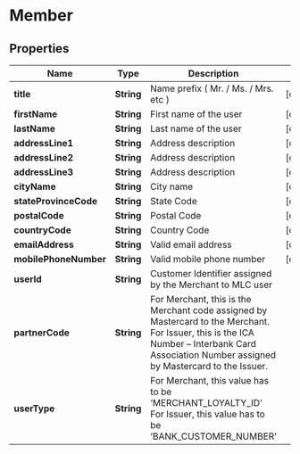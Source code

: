 

# Member

## Properties

Name | Type | Description | Notes
------------ | ------------- | ------------- | -------------
**title** | **String** | Name prefix ( Mr. / Ms. / Mrs. etc ) |  [optional]
**firstName** | **String** | First name of the user |  [optional]
**lastName** | **String** | Last name of the user |  [optional]
**addressLine1** | **String** | Address description |  [optional]
**addressLine2** | **String** | Address description |  [optional]
**addressLine3** | **String** | Address description |  [optional]
**cityName** | **String** | City name |  [optional]
**stateProvinceCode** | **String** | State Code |  [optional]
**postalCode** | **String** | Postal Code |  [optional]
**countryCode** | **String** | Country Code |  [optional]
**emailAddress** | **String** | Valid email address |  [optional]
**mobilePhoneNumber** | **String** | Valid mobile phone number |  [optional]
**userId** | **String** | Customer Identifier assigned by the Merchant to MLC user | 
**partnerCode** | **String** | For Merchant, this is the Merchant code assigned by Mastercard to the Merchant. For Issuer, this is the ICA Number – Interbank Card Association Number assigned by Mastercard to the Issuer. | 
**userType** | **String** | For Merchant, this value has to be ‘MERCHANT_LOYALTY_ID’ For Issuer, this value has to be ‘BANK_CUSTOMER_NUMBER’ | 



